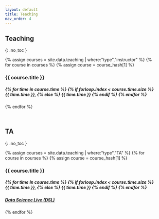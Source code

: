 ```yaml
---
layout: default
title: Teaching
nav_order: 4
---
```


## Teaching
{: .no_toc }

{% assign courses = site.data.teaching | where:"type","instructor" %}
{% for course in courses %}
{% assign course = course_hash[1] %}
<div class="card border-light">
<div class="card-body"> 
  <h3 class="card-title">{{ course.title }}</h3>
  <h5 class="card-subtitle text-muted pb-2"> 
  {% for time in course.time %}
    {% if forloop.index < course.time.size %} 
    {{ time.time }},
    {% else %} {{ time.time }}
    {% endif %}
  {% endfor %}
  </h5>
  <h5 class="card-text"> 
  </h5>
</div>
</div>

{% endfor %}

<br> 

## TA
{: .no_toc }

{% assign courses = site.data.teaching | where:"type","TA" %}
{% for course in courses %}
{% assign course = course_hash[1] %}
<div class="card border-light">
<div class="card-body"> 
  <h3 class="card-title">{{ course.title }}</h3>
  <h5 class="card-subtitle text-muted pb-2"> 
  {% for time in course.time %}
    {% if forloop.index < course.time.size %} 
    {{ time.time }},
    {% else %} {{ time.time }}
    {% endif %}
  {% endfor %}
  </h5>
  <h5 class="card-text"> 
  	<a href="{{ course.more }}">Data Science Live (DSL)</a>
  </h5>
</div>
</div>
{% endfor %}